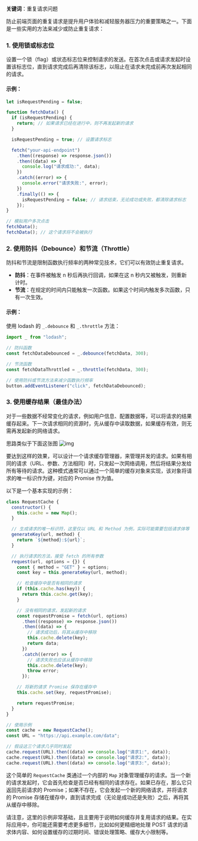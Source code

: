 **关键词**：重复请求问题

防止前端页面的重复请求是提升用户体验和减轻服务器压力的重要策略之一。下面是一些实用的方法来减少或防止重复请求：

### 1. 使用锁或标志位

设置一个锁（flag）或状态标志位来控制请求的发送。在首次点击或请求发起时设置该标志位，直到请求完成后再清除该标志，以阻止在请求未完成前再次发起相同的请求。

#### 示例：

```javascript
let isRequestPending = false;

function fetchData() {
  if (isRequestPending) {
    return; // 如果请求已经在进行中，则不再发起新的请求
  }

  isRequestPending = true; // 设置请求标志

  fetch("your-api-endpoint")
    .then((response) => response.json())
    .then((data) => {
      console.log("请求成功:", data);
    })
    .catch((error) => {
      console.error("请求失败:", error);
    })
    .finally(() => {
      isRequestPending = false; // 请求结束，无论成功或失败，都清除请求标志
    });
}

// 模拟用户多次点击
fetchData();
fetchData(); // 这个请求将不会被执行
```

### 2. 使用防抖（Debounce）和节流（Throttle）

防抖和节流是限制函数执行频率的两种常见技术，它们可以有效防止重复请求。

- **防抖**：在事件被触发 n 秒后再执行回调，如果在这 n 秒内又被触发，则重新计时。
- **节流**：在规定的时间内只能触发一次函数。如果这个时间内触发多次函数，只有一次生效。

#### 示例：

使用 lodash 的 `_.debounce` 和 `_.throttle` 方法：

```javascript
import _ from "lodash";

// 防抖函数
const fetchDataDebounced = _.debounce(fetchData, 300);

// 节流函数
const fetchDataThrottled = _.throttle(fetchData, 300);

// 使用防抖或节流方法来减少函数执行频率
button.addEventListener("click", fetchDataDebounced);
```

### 3. 使用缓存结果（最佳办法）

对于一些数据不经常变化的请求，例如用户信息、配置数据等，可以将请求的结果缓存起来。下一次请求相同的资源时，先从缓存中读取数据，如果缓存有效，则无需再发起新的网络请求。

思路类似于下面这张图
![img](https://p6-juejin.byteimg.com/tos-cn-i-k3u1fbpfcp/b6ce7486c01f451684160a7738c6417e~tplv-k3u1fbpfcp-jj-mark:3024:0:0:0:q75.awebp#?w=1103&h=401&s=57837&e=png&b=fdfdfd)

要达到这样的效果，可以设计一个请求缓存管理器，来管理并发的请求。如果有相同的请求（URL、参数、方法相同）时，只发起一次网络调用，然后将结果分发给所有等待的请求。这种模式通常可以通过一个简单的缓存对象来实现，该对象将请求的唯一标识作为键，对应的 Promise 作为值。

以下是一个基本实现的示例：

```javascript
class RequestCache {
  constructor() {
    this.cache = new Map();
  }

  // 生成请求的唯一标识符，这里仅以 URL 和 Method 为例，实际可能需要包括请求体等
  generateKey(url, method) {
    return `${method}:${url}`;
  }

  // 执行请求的方法，接受 fetch 的所有参数
  request(url, options = {}) {
    const { method = "GET" } = options;
    const key = this.generateKey(url, method);

    // 检查缓存中是否有相同的请求
    if (this.cache.has(key)) {
      return this.cache.get(key);
    }

    // 没有相同的请求，发起新的请求
    const requestPromise = fetch(url, options)
      .then((response) => response.json())
      .then((data) => {
        // 请求成功后，将其从缓存中移除
        this.cache.delete(key);
        return data;
      })
      .catch((error) => {
        // 请求失败也应该从缓存中移除
        this.cache.delete(key);
        throw error;
      });

    // 将新的请求 Promise 保存在缓存中
    this.cache.set(key, requestPromise);

    return requestPromise;
  }
}

// 使用示例
const cache = new RequestCache();
const URL = "https://api.example.com/data";

// 假设这三个请求几乎同时发起
cache.request(URL).then((data) => console.log("请求1:", data));
cache.request(URL).then((data) => console.log("请求2:", data));
cache.request(URL).then((data) => console.log("请求3:", data));
```

这个简单的 `RequestCache` 类通过一个内部的 `Map` 对象管理缓存的请求。当一个新的请求发起时，它会首先检查是否已经有相同的请求存在。如果已存在，那么它只返回先前请求的 Promise；如果不存在，它会发起一个新的网络请求，并将请求的 Promise 存储在缓存中，直到请求完成（无论是成功还是失败）之后，再将其从缓存中移除。

请注意，这里的示例非常基础，且主要用于说明如何缓存并复用请求的结果。在实际应用中，你可能还需要考虑更多细节，比如如何更精细地处理 POST 请求的请求体内容、如何设置缓存的过期时间、错误处理策略、缓存大小限制等。
